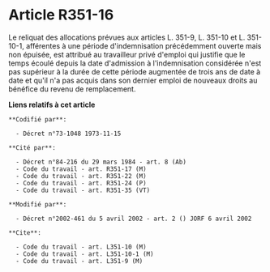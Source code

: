 # Article R351-16

Le reliquat des allocations prévues aux articles L. 351-9, L. 351-10 et L. 351-10-1, afférentes à une période d'indemnisation
précédemment ouverte mais non épuisée, est attribué au travailleur privé d'emploi qui justifie que le temps écoulé depuis la
date d'admission à l'indemnisation considérée n'est pas supérieur à la durée de cette période augmentée de trois ans de date
à date et qu'il n'a pas acquis dans son dernier emploi de nouveaux droits au bénéfice du revenu de remplacement.

**Liens relatifs à cet article**

	**Codifié par**:

	  - Décret n°73-1048 1973-11-15

	**Cité par**:

	  - Décret n°84-216 du 29 mars 1984 - art. 8 (Ab)
	  - Code du travail - art. R351-17 (M)
	  - Code du travail - art. R351-22 (M)
	  - Code du travail - art. R351-24 (P)
	  - Code du travail - art. R351-35 (VT)

	**Modifié par**:

	  - Décret n°2002-461 du 5 avril 2002 - art. 2 () JORF 6 avril 2002

	**Cite**:

	  - Code du travail - art. L351-10 (M)
	  - Code du travail - art. L351-10-1 (M)
	  - Code du travail - art. L351-9 (M)

